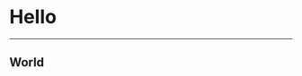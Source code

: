 <html>
  <head>
  <title>Welcome</title>
  </head>
  <h1><big>Hello</big></h1>
  <hr>
  <h2><b>World</b></h2>
</html>
